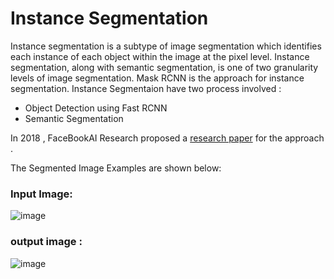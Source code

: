 # Instance Segmentation
Instance segmentation is a subtype of image segmentation which identifies each instance of each object within the image at the pixel level. Instance segmentation, along with semantic segmentation, is one of two granularity levels of image segmentation.
Mask RCNN is the approach for instance segmentation. 
Instance Segmentaion have two process involved :
 *  Object Detection using Fast RCNN
 *  Semantic Segmentation
 
 In 2018 , FaceBookAI Research proposed a [research paper](https://arxiv.org/pdf/1703.06870.pdf) for the approach .
 
 The Segmented Image Examples are shown below:
 
 ### Input Image: 
 
 ![image](https://github.com/Shweta0002/DeepPixel/blob/master/deeppixel/Instance%20Segmentation/Input%20images/7581246086_cf7bbb7255_z.jpg?raw=true
)
 
 ### output image :
 
 ![image](https://github.com/Shweta0002/DeepPixel/blob/master/deeppixel/Instance%20Segmentation/Output%20Images/15.png?raw=true
)
